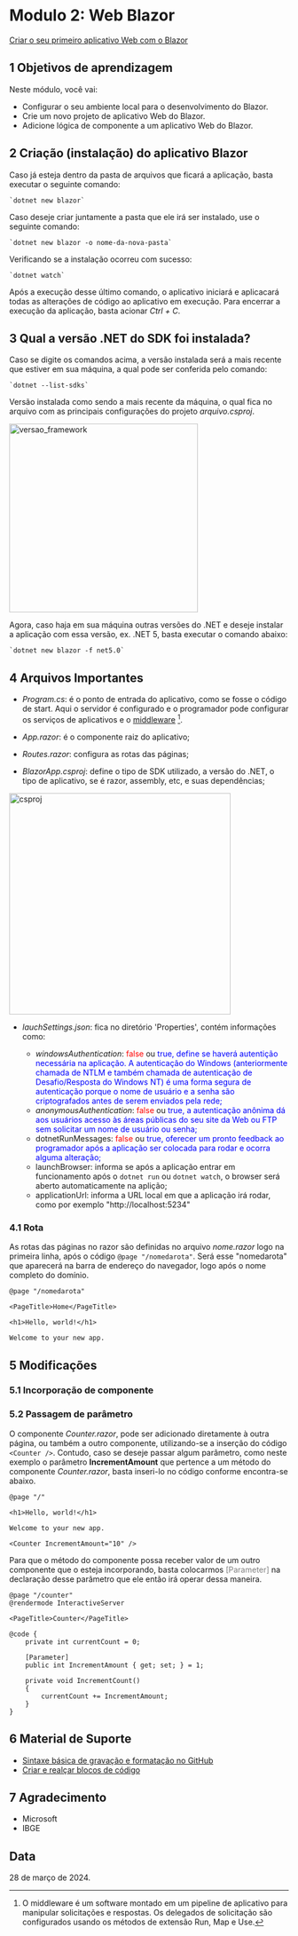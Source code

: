 # Modulo 2: Web Blazor

[Criar o seu primeiro aplicativo Web com o Blazor](https://learn.microsoft.com/pt-br/training/modules/build-your-first-blazor-web-app/)

## 1    Objetivos de aprendizagem

Neste módulo, você vai:

- Configurar o seu ambiente local para o desenvolvimento do Blazor.
- Crie um novo projeto de aplicativo Web do Blazor.
- Adicione lógica de componente a um aplicativo Web do Blazor.

## 2    Criação (instalação) do aplicativo Blazor

Caso já esteja dentro da pasta de arquivos que ficará a aplicação, basta executar o seguinte comando:

    `dotnet new blazor`

Caso deseje criar juntamente a pasta que ele irá ser instalado, use o seguinte comando:

    `dotnet new blazor -o nome-da-nova-pasta`

Verificando se a instalação ocorreu com sucesso:

    `dotnet watch`

Após a execução desse último comando, o aplicativo iniciará e aplicacará todas as alterações de código ao aplicativo em execução. Para encerrar a execução da aplicação, basta acionar *Ctrl + C*.

## 3    Qual a versão .NET do SDK foi instalada?

Caso se digite os comandos acima, a versão instalada será a mais recente que estiver em sua máquina, a qual pode ser conferida pelo comando:

    `dotnet --list-sdks`

Versão instalada como sendo a mais recente da máquina, o qual fica no arquivo com as principais configurações do projeto *arquivo.csproj*.

<img width="340" alt="versao_framework" src="https://github.com/elisama/modulo2-web-blazor/assets/7691281/ea35b035-8dc4-4bc6-a8b0-d87a5250d3ba">

Agora, caso haja em sua máquina outras versões do .NET e deseje instalar a aplicação com essa versão, ex. .NET 5, basta executar o comando abaixo:

    `dotnet new blazor -f net5.0`

## 4    Arquivos Importantes

- *Program.cs*: é o ponto de entrada do aplicativo, como se fosse o código de start. Aqui o servidor é configurado e o programador pode configurar os serviços de aplicativos e o [middleware](https://learn.microsoft.com/pt-br/aspnet/core/fundamentals/middleware/?view=aspnetcore-8.0) [^1].

- *App.razor*: é o componente raiz do aplicativo;

- *Routes.razor*: configura as rotas das páginas;

- *BlazorApp.csproj*: define o tipo de SDK utilizado, a versão do .NET, o tipo de aplicativo, se é razor, assembly, etc, e suas dependências;

<img width="399" alt="csproj" src="https://github.com/elisama/modulo2-web-blazor/assets/7691281/01ad0d4e-3690-4d10-a888-2646e5dd71aa">

- *lauchSettings.json*: fica no diretório 'Properties', contém informações como:

  - *windowsAuthentication*: <span style="color:red">false</span> ou <span style="color:blue">true</true>, define se haverá autentição necessária na aplicação. A autenticação do Windows (anteriormente chamada de NTLM e também chamada de autenticação de Desafio/Resposta do Windows NT) é uma forma segura de autenticação porque o nome de usuário e a senha são criptografados antes de serem enviados pela rede;
  - *anonymousAuthentication*: <span style="color:red">false</span> ou <span style="color:blue">true</true>, a autenticação anônima dá aos usuários acesso às áreas públicas do seu site da Web ou FTP sem solicitar um nome de usuário ou senha;
  - dotnetRunMessages: <span style="color:red">false</span> ou <span style="color:blue">true</true>, oferecer um pronto feedback ao programador após a aplicação ser colocada para rodar e ocorra alguma alteração;
  - launchBrowser: informa se após a aplicação entrar em funcionamento após o `dotnet run` ou `dotnet watch`, o browser será aberto automaticamente na aplição;
  - applicationUrl: informa a URL local em que a aplicação irá rodar, como por exemplo "http://localhost:5234"


[^1]: O middleware é um software montado em um pipeline de aplicativo para manipular solicitações e respostas. Os delegados de solicitação são configurados usando os métodos de extensão Run, Map e Use.
### 4.1 Rota

As rotas das páginas no razor são definidas no arquivo *nome.razor* logo na primeira linha, após o código `@page "/nomedarota"`. Será esse "nomedarota" que aparecerá na barra de endereço do navegador, logo após o nome completo do domínio.

```cake
@page "/nomedarota"

<PageTitle>Home</PageTitle>

<h1>Hello, world!</h1>

Welcome to your new app.
```

## 5    Modificações 

### 5.1 Incorporação de componente


### 5.2 Passagem de parâmetro

O componente *Counter.razor*, pode ser adicionado diretamente à outra página, ou também a outro componente, utilizando-se a inserção do código `<Counter />`. Contudo, caso se deseje passar algum parâmetro, como neste exemplo o parâmetro **IncrementAmount** que pertence a um método do componente *Counter.razor*, basta inseri-lo no código conforme encontra-se abaixo.

```cake
@page "/"

<h1>Hello, world!</h1>

Welcome to your new app.

<Counter IncrementAmount="10" />
```

Para que o método do componente possa receber valor de um outro componente que o esteja incorporando, basta colocarmos <span style="color:gray">[Parameter]</span> na declaração desse parâmetro que ele então irá operar dessa maneira.

```cake
@page "/counter"
@rendermode InteractiveServer

<PageTitle>Counter</PageTitle>

@code {
    private int currentCount = 0;

    [Parameter]
    public int IncrementAmount { get; set; } = 1;

    private void IncrementCount()
    {
        currentCount += IncrementAmount;
    }
}
```

## 6    Material de Suporte

- [Sintaxe básica de gravação e formatação no GitHub](https://docs.github.com/pt/get-started/writing-on-github/getting-started-with-writing-and-formatting-on-github/basic-writing-and-formatting-syntax)
- [Criar e realçar blocos de código](https://docs.github.com/pt/get-started/writing-on-github/working-with-advanced-formatting/creating-and-highlighting-code-blocks)


## 7    Agradecimento

- Microsoft
- IBGE

## Data

28 de março de 2024.